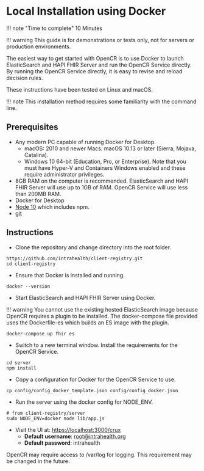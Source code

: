# Local Installation using Docker

!!! note "Time to complete"
    10 Minutes

!!! warning
    This guide is for demonstrations or tests only, not for servers or production environments.

The easiest way to get started with OpenCR is to use Docker to launch ElasticSearch and HAPI FHIR Server and run the OpenCR Service directly. By running the OpenCR Service directly, it is easy to revise and reload decision rules.

These instructions have been tested on Linux and macOS.

!!! note
    This installation method requires some familiarity with the command line.

## Prerequisites

* Any modern PC capable of running Docker for Desktop. 
    * macOS: 2010 and newer Macs. macOS 10.13 or later (Sierra, Mojava, Catalina).
    * Windows 10 64-bit (Education, Pro, or Enterprise). Note that you must have Hyper-V and Containers Windows enabled and these require administrator privileges.
* 8GB RAM on the computer is recommended. ElasticSearch and HAPI FHIR Server will use up to 1GB of RAM. OpenCR Service will use less than 200MB RAM.
* Docker for Desktop
* [Node 10](https://nodejs.org/en/download/package-manager) which includes npm.
* [git](https://git-scm.com/book/en/v2/Getting-Started-Installing-Git)

## Instructions

* Clone the repository and change directory into the root folder.
```
https://github.com/intrahealth/client-registry.git
cd client-registry
```

* Ensure that Docker is installed and running.
```
docker --version
```

* Start ElasticSearch and HAPI FHIR Server using Docker. 

!!! warning 
    You cannot use the existing hosted ElasticSearch image because OpenCR requires a plugin to be installed. The docker-compose file provided uses the Dockerfile-es which builds an ES image with the plugin.
```
docker-compose up fhir es
```

* Switch to a new terminal window. Install the requirements for the OpenCR Service.
```
cd server
npm install
```

* Copy a configuration for Docker for the OpenCR Service to use.
```
cp config/config_docker_template.json config/config_docker.json
```

* Run the server using the docker config for NODE_ENV.
```
# from client-registry/server
sudo NODE_ENV=docker node lib/app.js
```

* Visit the UI at: [https://localhost:3000/crux](https://localhost:3000/crux)
    * **Default username**: root@intrahealth.org 
    * **Default password**: intrahealth

OpenCR may require access to /var/log for logging. This requirement may be changed in the future.